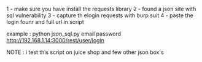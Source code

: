 1 - make sure you have install the requests library
2 - found a json site with sql vulnerability
3 - capture th elogin requests with burp suit
4 - paste the login founr and full url in script

example : python json_sql.py email password http://192.168.1.14:3000/rest/user/login

NOTE : i test this script on juice shop and few other json box's
